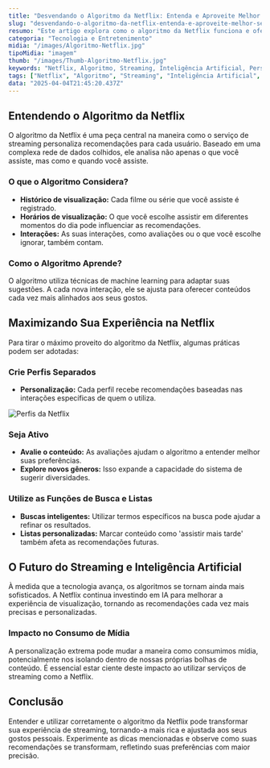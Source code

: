 ```yaml
---
title: "Desvendando o Algoritmo da Netflix: Entenda e Aproveite Melhor Seu Streaming"
slug: "desvendando-o-algoritmo-da-netflix-entenda-e-aproveite-melhor-seu-streaming"
resumo: "Este artigo explora como o algoritmo da Netflix funciona e oferece dicas práticas para otimizar sua experiência de streaming, garantindo que você sempre tenha conteúdo de seu interesse ao alcance."
categoria: "Tecnologia e Entretenimento"
midia: "/images/Algoritmo-Netflix.jpg"
tipoMidia: "imagem"
thumb: "/images/Thumb-Algoritmo-Netflix.jpg"
keywords: "Netflix, Algoritmo, Streaming, Inteligência Artificial, Personalização, Dicas de Netflix, Machine Learning, Consumo de Mídia"
tags: ["Netflix", "Algoritmo", "Streaming", "Inteligência Artificial", "Personalização", "Dicas de Netflix", "Machine Learning", "Consumo de Mídia"]
data: "2025-04-04T21:45:20.437Z"
---
```


## Entendendo o Algoritmo da Netflix
O algoritmo da Netflix é uma peça central na maneira como o serviço de streaming personaliza recomendações para cada usuário. Baseado em uma complexa rede de dados colhidos, ele analisa não apenas o que você assiste, mas como e quando você assiste.

### O que o Algoritmo Considera?
- **Histórico de visualização:** Cada filme ou série que você assiste é registrado.
- **Horários de visualização:** O que você escolhe assistir em diferentes momentos do dia pode influenciar as recomendações.
- **Interações:** As suas interações, como avaliações ou o que você escolhe ignorar, também contam.

### Como o Algoritmo Aprende?
O algoritmo utiliza técnicas de machine learning para adaptar suas sugestões. A cada nova interação, ele se ajusta para oferecer conteúdos cada vez mais alinhados aos seus gostos.

## Maximizando Sua Experiência na Netflix
Para tirar o máximo proveito do algoritmo da Netflix, algumas práticas podem ser adotadas:

### Crie Perfis Separados
- **Personalização:** Cada perfil recebe recomendações baseadas nas interações específicas de quem o utiliza.

![Perfis da Netflix](/images/perfis-netflix.jpg)

### Seja Ativo
- **Avalie o conteúdo:** As avaliações ajudam o algoritmo a entender melhor suas preferências.
- **Explore novos gêneros:** Isso expande a capacidade do sistema de sugerir diversidades.

### Utilize as Funções de Busca e Listas
- **Buscas inteligentes:** Utilizar termos específicos na busca pode ajudar a refinar os resultados.
- **Listas personalizadas:** Marcar conteúdo como 'assistir mais tarde' também afeta as recomendações futuras.

## O Futuro do Streaming e Inteligência Artificial
À medida que a tecnologia avança, os algoritmos se tornam ainda mais sofisticados. A Netflix continua investindo em IA para melhorar a experiência de visualização, tornando as recomendações cada vez mais precisas e personalizadas.

### Impacto no Consumo de Mídia
A personalização extrema pode mudar a maneira como consumimos mídia, potencialmente nos isolando dentro de nossas próprias bolhas de conteúdo. É essencial estar ciente deste impacto ao utilizar serviços de streaming como a Netflix.

## Conclusão
Entender e utilizar corretamente o algoritmo da Netflix pode transformar sua experiência de streaming, tornando-a mais rica e ajustada aos seus gostos pessoais. Experimente as dicas mencionadas e observe como suas recomendações se transformam, refletindo suas preferências com maior precisão.